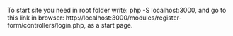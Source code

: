 To start site you need in root folder write: php -S localhost:3000, and go to this link in browser: http://localhost:3000/modules/register-form/controllers/login.php, as a start page.
